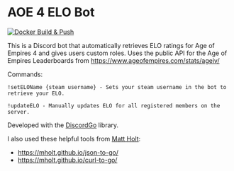 # AOE 4 ELO Bot
[![Docker Build & Push](https://github.com/alexisgeoffrey/aoe4elobot/actions/workflows/build-push.yml/badge.svg)](https://github.com/alexisgeoffrey/aoe4elobot/actions/workflows/build-push.yml)

This is a Discord bot that automatically retrieves ELO ratings for Age of Empires 4 and gives users custom roles.
Uses the public API for the Age of Empires Leaderboards from https://www.ageofempires.com/stats/ageiv/

Commands:
```
!setELOName {steam username} - Sets your steam username in the bot to retrieve your ELO.

!updateELO - Manually updates ELO for all registered members on the server.
```

Developed with the [DiscordGo](https://github.com/bwmarrin/discordgo) library.

I also used these helpful tools from [Matt Holt](https://github.com/mholt):
- https://mholt.github.io/json-to-go/
- https://mholt.github.io/curl-to-go/
